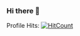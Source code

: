 ### Hi there 👋
Profile Hits: [![HitCount](https://hits.dwyl.com/amrrs/amrrs.svg?style=flat-square)](http://hits.dwyl.com/amrrs/amrrs)
<!--
**DuongHaoNika/DuongHaoNika** is a ✨ _special_ ✨ repository because its `README.md` (this file) appears on your GitHub profile.

Here are some ideas to get you started:

- 🔭 I’m currently working on ...
- 🌱 I’m currently learning ...
- 👯 I’m looking to collaborate on ...
- 🤔 I’m looking for help with ...
- 💬 Ask me about ...
- 📫 How to reach me: ...
- 😄 Pronouns: ...
- ⚡ Fun fact: ...
-->
